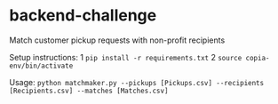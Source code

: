 # backend-challenge
Match customer pickup requests with non-profit recipients

Setup instructions:
1 `pip install -r requirements.txt`
  2 `source copia-env/bin/activate`

Usage:
`python matchmaker.py --pickups [Pickups.csv] --recipients [Recipients.csv] --matches [Matches.csv]`
